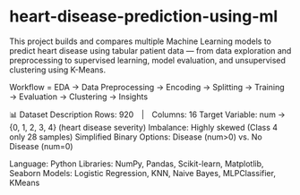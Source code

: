 # heart-disease-prediction-using-ml
This project builds and compares multiple Machine Learning models to predict heart disease using tabular patient data — from data exploration and preprocessing to supervised learning, model evaluation, and unsupervised clustering using K-Means.

Workflow = EDA → Data Preprocessing → Encoding → Splitting → Training → Evaluation → Clustering → Insights

📊 Dataset Description
Rows: 920 | Columns: 16
Target Variable: num → {0, 1, 2, 3, 4} (heart disease severity)
Imbalance: Highly skewed (Class 4 only 28 samples)
Simplified Binary Options: Disease (num>0) vs. No Disease (num=0)

Language: Python
Libraries: NumPy, Pandas, Scikit-learn, Matplotlib, Seaborn
Models: Logistic Regression, KNN, Naive Bayes, MLPClassifier, KMeans

